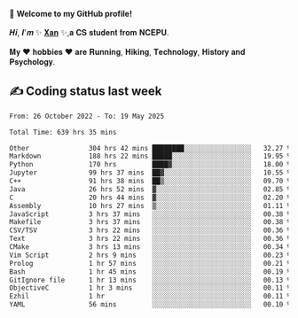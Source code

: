 🎉 **Welcome to my GitHub profile!**</br></br>
𝑯𝒊, 𝑰'𝒎 ✨ [𝐗𝐚𝐧](https://xancoding.cn/) ✨,𝐚 𝐂𝐒 𝐬𝐭𝐮𝐝𝐞𝐧𝐭 𝐟𝐫𝐨𝐦 𝐍𝐂𝐄𝐏𝐔.</br></br>
𝐌𝐲 ❤ 𝐡𝐨𝐛𝐛𝐢𝐞𝐬 ❤ 𝐚𝐫𝐞 𝐑𝐮𝐧𝐧𝐢𝐧𝐠, 𝐇𝐢𝐤𝐢𝐧𝐠, 𝐓𝐞𝐜𝐡𝐧𝐨𝐥𝐨𝐠𝐲, 𝐇𝐢𝐬𝐭𝐨𝐫𝐲 𝐚𝐧𝐝 𝐏𝐬𝐲𝐜𝐡𝐨𝐥𝐨𝐠𝐲.

## ✍️ Coding status last week
<!--START_SECTION:waka-->

```txt
From: 26 October 2022 - To: 19 May 2025

Total Time: 639 hrs 35 mins

Other               304 hrs 42 mins ████████░░░░░░░░░░░░░░░░░   32.27 %
Markdown            188 hrs 22 mins █████░░░░░░░░░░░░░░░░░░░░   19.95 %
Python              170 hrs         ████▓░░░░░░░░░░░░░░░░░░░░   18.00 %
Jupyter             99 hrs 37 mins  ██▓░░░░░░░░░░░░░░░░░░░░░░   10.55 %
C++                 91 hrs 38 mins  ██▒░░░░░░░░░░░░░░░░░░░░░░   09.70 %
Java                26 hrs 52 mins  ▓░░░░░░░░░░░░░░░░░░░░░░░░   02.85 %
C                   20 hrs 44 mins  ▓░░░░░░░░░░░░░░░░░░░░░░░░   02.20 %
Assembly            10 hrs 27 mins  ▒░░░░░░░░░░░░░░░░░░░░░░░░   01.11 %
JavaScript          3 hrs 37 mins   ░░░░░░░░░░░░░░░░░░░░░░░░░   00.38 %
Makefile            3 hrs 37 mins   ░░░░░░░░░░░░░░░░░░░░░░░░░   00.38 %
CSV/TSV             3 hrs 22 mins   ░░░░░░░░░░░░░░░░░░░░░░░░░   00.36 %
Text                3 hrs 22 mins   ░░░░░░░░░░░░░░░░░░░░░░░░░   00.36 %
CMake               3 hrs 13 mins   ░░░░░░░░░░░░░░░░░░░░░░░░░   00.34 %
Vim Script          2 hrs 9 mins    ░░░░░░░░░░░░░░░░░░░░░░░░░   00.23 %
Prolog              1 hr 57 mins    ░░░░░░░░░░░░░░░░░░░░░░░░░   00.21 %
Bash                1 hr 45 mins    ░░░░░░░░░░░░░░░░░░░░░░░░░   00.19 %
GitIgnore file      1 hr 13 mins    ░░░░░░░░░░░░░░░░░░░░░░░░░   00.13 %
ObjectiveC          1 hr 3 mins     ░░░░░░░░░░░░░░░░░░░░░░░░░   00.11 %
Ezhil               1 hr            ░░░░░░░░░░░░░░░░░░░░░░░░░   00.11 %
YAML                56 mins         ░░░░░░░░░░░░░░░░░░░░░░░░░   00.10 %
```

<!--END_SECTION:waka-->


<!-- ## 📈 My GitHub Stats
<p align="center">
    <img height="137px" src="https://github-readme-stats.vercel.app/api?username=Xancoding&hide_title=true&hide_border=true&show_icons=trueline_height=21&text_color=000&icon_color=000&bg_color=0,ea6161,ffc64d,fffc4d,52fa5a&theme=graywhite" /> 
    <img src="https://github-readme-stats.vercel.app/api/top-langs/?username=Xancoding&hide_title=true&hide_border=true&layout=compact&langs_count=6&text_color=000&icon_color=fff&bg_color=0,52fa5a,4dfcff,c64dff&theme=graywhite" /> 
</p> -->

<!-- ## 🔥 My GitHub activities of last 31 days.
<div align="center"> <img src="https://activity-graph.herokuapp.com/graph?username=XanCoding&theme=xcode" /> </div> -->

<!-- <p align="center"> 
  Visitor count<br/>
  <img src="https://profile-counter.glitch.me/xancoding/count.svg" />
</p> -->
